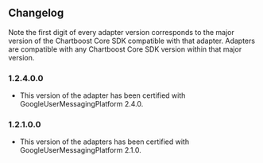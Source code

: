 ## Changelog

Note the first digit of every adapter version corresponds to the major version of the Chartboost Core SDK compatible with that adapter. 
Adapters are compatible with any Chartboost Core SDK version within that major version.

### 1.2.4.0.0
- This version of the adapter has been certified with GoogleUserMessagingPlatform 2.4.0.

### 1.2.1.0.0
- This version of the adapters has been certified with GoogleUserMessagingPlatform 2.1.0.
